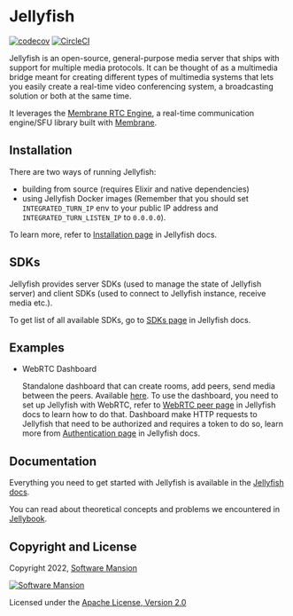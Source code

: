 # Jellyfish

[![codecov](https://codecov.io/gh/jellyfish-dev/jellyfish/branch/main/graph/badge.svg?token=ANWFKV2EDP)](https://codecov.io/gh/jellyfish-dev/jellyfish)
[![CircleCI](https://circleci.com/gh/jellyfish-dev/jellyfish.svg?style=svg)](https://circleci.com/gh/jellyfish-dev/jellyfish)

Jellyfish is an open-source, general-purpose media server that ships with support for multiple media protocols.
It can be thought of as a multimedia bridge meant for creating different types of multimedia systems that lets 
you easily create a real-time video conferencing system, a broadcasting solution or both at the same time.

It leverages the [Membrane RTC Engine](https://github.com/jellyfish-dev/membrane_rtc_engine), a real-time communication engine/SFU library built with [Membrane](https://membrane.stream/).

## Installation

There are two ways of running Jellyfish:
- building from source (requires Elixir and native dependencies)
- using Jellyfish Docker images (Remember that you should set `INTEGRATED_TURN_IP` env to your public IP address and `INTEGRATED_TURN_LISTEN_IP` to `0.0.0.0`).

To learn more, refer to [Installation page](https://jellyfish-dev.github.io/jellyfish-docs/getting_started/installation) in Jellyfish docs.

## SDKs

Jellyfish provides server SDKs (used to manage the state of Jellyfish server) and client SDKs (used to connect to Jellyfish instance, receive media etc.).

To get list of all available SDKs, go to [SDKs page](https://jellyfish-dev.github.io/jellyfish-docs/getting_started/sdks) in Jellyfish docs.

## Examples

- WebRTC Dashboard

    Standalone dashboard that can create rooms, add peers, send media between the peers. Available [here](https://github.com/jellyfish-dev/jellyfish-react-client/tree/main/examples/dashboard).
To use the dashboard, you need to set up Jellyfish with WebRTC, refer to [WebRTC peer page](https://jellyfish-dev.github.io/jellyfish-docs/getting_started/peers/webrtc) in Jellyfish docs to learn how to do that.
Dashboard make HTTP requests to Jellyfish that need to be authorized and requires a token to do so, learn more from [Authentication page](https://jellyfish-dev.github.io/jellyfish-docs/getting_started/authentication) in Jellyfish docs.

## Documentation

Everything you need to get started with Jellyfish is available in the [Jellyfish docs](https://jellyfish-dev.github.io/jellyfish-docs/).

You can read about theoretical concepts and problems we encountered in [Jellybook](https://jellyfish-dev.github.io/book/).

## Copyright and License

Copyright 2022, [Software Mansion](https://swmansion.com/?utm_source=git&utm_medium=readme&utm_campaign=jellyfish)

[![Software Mansion](https://logo.swmansion.com/logo?color=white&variant=desktop&width=200&tag=membrane-github)](https://swmansion.com/?utm_source=git&utm_medium=readme&utm_campaign=jellyfish)

Licensed under the [Apache License, Version 2.0](LICENSE)
